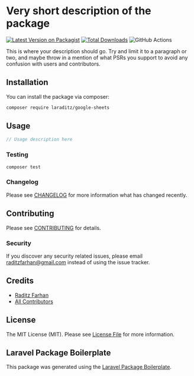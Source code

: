 # Very short description of the package

[![Latest Version on Packagist](https://img.shields.io/packagist/v/laraditz/google-sheets.svg?style=flat-square)](https://packagist.org/packages/laraditz/google-sheets)
[![Total Downloads](https://img.shields.io/packagist/dt/laraditz/google-sheets.svg?style=flat-square)](https://packagist.org/packages/laraditz/google-sheets)
![GitHub Actions](https://github.com/laraditz/google-sheets/actions/workflows/main.yml/badge.svg)

This is where your description should go. Try and limit it to a paragraph or two, and maybe throw in a mention of what PSRs you support to avoid any confusion with users and contributors.

## Installation

You can install the package via composer:

```bash
composer require laraditz/google-sheets
```

## Usage

```php
// Usage description here
```

### Testing

```bash
composer test
```

### Changelog

Please see [CHANGELOG](CHANGELOG.md) for more information what has changed recently.

## Contributing

Please see [CONTRIBUTING](CONTRIBUTING.md) for details.

### Security

If you discover any security related issues, please email raditzfarhan@gmail.com instead of using the issue tracker.

## Credits

-   [Raditz Farhan](https://github.com/laraditz)
-   [All Contributors](../../contributors)

## License

The MIT License (MIT). Please see [License File](LICENSE.md) for more information.

## Laravel Package Boilerplate

This package was generated using the [Laravel Package Boilerplate](https://laravelpackageboilerplate.com).
